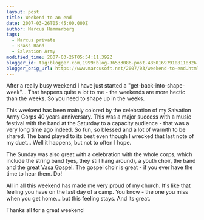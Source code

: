 ```yaml
---
layout: post
title: Weekend to an end
date: 2007-03-26T05:45:00.000Z
author: Marcus Hammarberg
tags:
  - Marcus private
  - Brass Band
  - Salvation Army
modified_time: 2007-03-26T05:54:11.392Z
blogger_id: tag:blogger.com,1999:blog-36533086.post-485016979108118326
blogger_orig_url: https://www.marcusoft.net/2007/03/weekend-to-end.html
---
```


After a really busy weekend I have just started a
"get-back-into-shape-week"... That happens quite a lot to me - the
weekends are more hectic than the weeks. So you need to shape up in the
weeks.

This weekend has been mainly colored by the celebration of my Salvation
Army Corps 40 years anniversary. This was a major success with a music
festival with the band at the Saturday to a capacity audience - that was
a very long time ago indeed. So fun, so blessed and a lot of warmth to
be shared. The band played to its best even though I wrecked that last
note of my duet... Well it happens, but not to often I hope.

The Sunday was also great with a celebration with the whole corps, which
include the string band (yes, they still hang around), a youth choir,
the band and the great [Vasa
Gospel.](http://biphome.spray.se/anders.fryk/) The gospel choir is
great - if you ever have the time to hear them. Do!

All in all this weekend has made me very proud of my church. It's like
that feeling you have on the last day of a camp. You know - the one you
miss when you get home... but this feeling stays. And its great.

Thanks all for a great weekend
